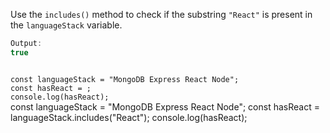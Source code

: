 Use the `includes()` method to check
if the substring `"React"`
is present in the `languageStack` variable.

```js
Output:
true
```

<codeblock type="exercise" language="javascript" testMode="fixedInput">
<code>
const languageStack = "MongoDB Express React Node";
const hasReact = ;
console.log(hasReact);
</code>

<solution>
const languageStack = "MongoDB Express React Node";
const hasReact = languageStack.includes("React");
console.log(hasReact);
</solution>
</codeblock>
